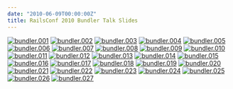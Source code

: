 ```yaml
---
date: "2010-06-09T00:00:00Z"
title: RailsConf 2010 Bundler Talk Slides
---
```

<a href="https://andre.arko.net/2010/06/09/railsconf-2010-bundler-talk-slides/bundler.001.jpg" rel="facebox" class="image"><img src="https://andre.arko.net/2010/06/09/railsconf-2010-bundler-talk-slides/bundler.001.jpg" alt="bundler.001"></a>
<a href="https://andre.arko.net/2010/06/09/railsconf-2010-bundler-talk-slides/bundler.002.jpg" rel="facebox" class="image"><img src="https://andre.arko.net/2010/06/09/railsconf-2010-bundler-talk-slides/bundler.002.jpg" alt="bundler.002"></a>
<a href="https://andre.arko.net/2010/06/09/railsconf-2010-bundler-talk-slides/bundler.003.jpg" rel="facebox" class="image"><img src="https://andre.arko.net/2010/06/09/railsconf-2010-bundler-talk-slides/bundler.003.jpg" alt="bundler.003"></a>
<a href="https://andre.arko.net/2010/06/09/railsconf-2010-bundler-talk-slides/bundler.004.jpg" rel="facebox" class="image"><img src="https://andre.arko.net/2010/06/09/railsconf-2010-bundler-talk-slides/bundler.004.jpg" alt="bundler.004"></a>
<a href="https://andre.arko.net/2010/06/09/railsconf-2010-bundler-talk-slides/bundler.005.jpg" rel="facebox" class="image"><img src="https://andre.arko.net/2010/06/09/railsconf-2010-bundler-talk-slides/bundler.005.jpg" alt="bundler.005"></a>
<a href="https://andre.arko.net/2010/06/09/railsconf-2010-bundler-talk-slides/bundler.006.jpg" rel="facebox" class="image"><img src="https://andre.arko.net/2010/06/09/railsconf-2010-bundler-talk-slides/bundler.006.jpg" alt="bundler.006"></a>
<a href="https://andre.arko.net/2010/06/09/railsconf-2010-bundler-talk-slides/bundler.007.jpg" rel="facebox" class="image"><img src="https://andre.arko.net/2010/06/09/railsconf-2010-bundler-talk-slides/bundler.007.jpg" alt="bundler.007"></a>
<a href="https://andre.arko.net/2010/06/09/railsconf-2010-bundler-talk-slides/bundler.008.jpg" rel="facebox" class="image"><img src="https://andre.arko.net/2010/06/09/railsconf-2010-bundler-talk-slides/bundler.008.jpg" alt="bundler.008"></a>
<a href="https://andre.arko.net/2010/06/09/railsconf-2010-bundler-talk-slides/bundler.009.jpg" rel="facebox" class="image"><img src="https://andre.arko.net/2010/06/09/railsconf-2010-bundler-talk-slides/bundler.009.jpg" alt="bundler.009"></a>
<a href="https://andre.arko.net/2010/06/09/railsconf-2010-bundler-talk-slides/bundler.010.jpg" rel="facebox" class="image"><img src="https://andre.arko.net/2010/06/09/railsconf-2010-bundler-talk-slides/bundler.010.jpg" alt="bundler.010"></a>
<a href="https://andre.arko.net/2010/06/09/railsconf-2010-bundler-talk-slides/bundler.011.jpg" rel="facebox" class="image"><img src="https://andre.arko.net/2010/06/09/railsconf-2010-bundler-talk-slides/bundler.011.jpg" alt="bundler.011"></a>
<a href="https://andre.arko.net/2010/06/09/railsconf-2010-bundler-talk-slides/bundler.012.jpg" rel="facebox" class="image"><img src="https://andre.arko.net/2010/06/09/railsconf-2010-bundler-talk-slides/bundler.012.jpg" alt="bundler.012"></a>
<a href="https://andre.arko.net/2010/06/09/railsconf-2010-bundler-talk-slides/bundler.013.jpg" rel="facebox" class="image"><img src="https://andre.arko.net/2010/06/09/railsconf-2010-bundler-talk-slides/bundler.013.jpg" alt="bundler.013"></a>
<a href="https://andre.arko.net/2010/06/09/railsconf-2010-bundler-talk-slides/bundler.014.jpg" rel="facebox" class="image"><img src="https://andre.arko.net/2010/06/09/railsconf-2010-bundler-talk-slides/bundler.014.jpg" alt="bundler.014"></a>
<a href="https://andre.arko.net/2010/06/09/railsconf-2010-bundler-talk-slides/bundler.015.jpg" rel="facebox" class="image"><img src="https://andre.arko.net/2010/06/09/railsconf-2010-bundler-talk-slides/bundler.015.jpg" alt="bundler.015"></a>
<a href="https://andre.arko.net/2010/06/09/railsconf-2010-bundler-talk-slides/bundler.016.jpg" rel="facebox" class="image"><img src="https://andre.arko.net/2010/06/09/railsconf-2010-bundler-talk-slides/bundler.016.jpg" alt="bundler.016"></a>
<a href="https://andre.arko.net/2010/06/09/railsconf-2010-bundler-talk-slides/bundler.017.jpg" rel="facebox" class="image"><img src="https://andre.arko.net/2010/06/09/railsconf-2010-bundler-talk-slides/bundler.017.jpg" alt="bundler.017"></a>
<a href="https://andre.arko.net/2010/06/09/railsconf-2010-bundler-talk-slides/bundler.018.jpg" rel="facebox" class="image"><img src="https://andre.arko.net/2010/06/09/railsconf-2010-bundler-talk-slides/bundler.018.jpg" alt="bundler.018"></a>
<a href="https://andre.arko.net/2010/06/09/railsconf-2010-bundler-talk-slides/bundler.019.jpg" rel="facebox" class="image"><img src="https://andre.arko.net/2010/06/09/railsconf-2010-bundler-talk-slides/bundler.019.jpg" alt="bundler.019"></a>
<a href="https://andre.arko.net/2010/06/09/railsconf-2010-bundler-talk-slides/bundler.020.jpg" rel="facebox" class="image"><img src="https://andre.arko.net/2010/06/09/railsconf-2010-bundler-talk-slides/bundler.020.jpg" alt="bundler.020"></a>
<a href="https://andre.arko.net/2010/06/09/railsconf-2010-bundler-talk-slides/bundler.021.jpg" rel="facebox" class="image"><img src="https://andre.arko.net/2010/06/09/railsconf-2010-bundler-talk-slides/bundler.021.jpg" alt="bundler.021"></a>
<a href="https://andre.arko.net/2010/06/09/railsconf-2010-bundler-talk-slides/bundler.022.jpg" rel="facebox" class="image"><img src="https://andre.arko.net/2010/06/09/railsconf-2010-bundler-talk-slides/bundler.022.jpg" alt="bundler.022"></a>
<a href="https://andre.arko.net/2010/06/09/railsconf-2010-bundler-talk-slides/bundler.023.jpg" rel="facebox" class="image"><img src="https://andre.arko.net/2010/06/09/railsconf-2010-bundler-talk-slides/bundler.023.jpg" alt="bundler.023"></a>
<a href="https://andre.arko.net/2010/06/09/railsconf-2010-bundler-talk-slides/bundler.024.jpg" rel="facebox" class="image"><img src="https://andre.arko.net/2010/06/09/railsconf-2010-bundler-talk-slides/bundler.024.jpg" alt="bundler.024"></a>
<a href="https://andre.arko.net/2010/06/09/railsconf-2010-bundler-talk-slides/bundler.025.jpg" rel="facebox" class="image"><img src="https://andre.arko.net/2010/06/09/railsconf-2010-bundler-talk-slides/bundler.025.jpg" alt="bundler.025"></a>
<a href="https://andre.arko.net/2010/06/09/railsconf-2010-bundler-talk-slides/bundler.026.jpg" rel="facebox" class="image"><img src="https://andre.arko.net/2010/06/09/railsconf-2010-bundler-talk-slides/bundler.026.jpg" alt="bundler.026"></a>
<a href="https://andre.arko.net/2010/06/09/railsconf-2010-bundler-talk-slides/bundler.027.jpg" rel="facebox" class="image"><img src="https://andre.arko.net/2010/06/09/railsconf-2010-bundler-talk-slides/bundler.027.jpg" alt="bundler.027"></a>
